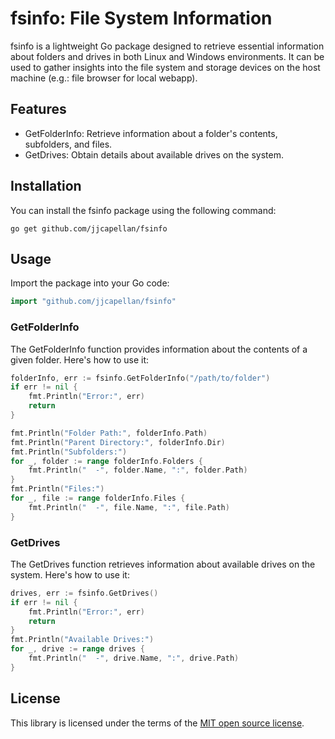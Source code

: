 # fsinfo: File System Information
fsinfo is a lightweight Go package designed to retrieve essential information about folders and drives in both Linux and Windows environments. It can be used to gather insights into the file system and storage devices on the host machine (e.g.: file browser for local webapp).

## Features
* GetFolderInfo: Retrieve information about a folder's contents, subfolders, and files.
* GetDrives: Obtain details about available drives on the system.

## Installation
You can install the fsinfo package using the following command:  
```shell
go get github.com/jjcapellan/fsinfo
```  
## Usage
Import the package into your Go code:
```go
import "github.com/jjcapellan/fsinfo"
```
### GetFolderInfo
The GetFolderInfo function provides information about the contents of a given folder. Here's how to use it:  
```go
folderInfo, err := fsinfo.GetFolderInfo("/path/to/folder")
if err != nil {
    fmt.Println("Error:", err)
    return
}

fmt.Println("Folder Path:", folderInfo.Path)
fmt.Println("Parent Directory:", folderInfo.Dir)
fmt.Println("Subfolders:")
for _, folder := range folderInfo.Folders {
    fmt.Println("  -", folder.Name, ":", folder.Path)
}
fmt.Println("Files:")
for _, file := range folderInfo.Files {
    fmt.Println("  -", file.Name, ":", file.Path)
}
```  
### GetDrives
The GetDrives function retrieves information about available drives on the system. Here's how to use it:  
```go
drives, err := fsinfo.GetDrives()
if err != nil {
    fmt.Println("Error:", err)
    return
}
fmt.Println("Available Drives:")
for _, drive := range drives {
    fmt.Println("  -", drive.Name, ":", drive.Path)
}
```  
## License
This library is licensed under the terms of the [MIT open source license](LICENSE).